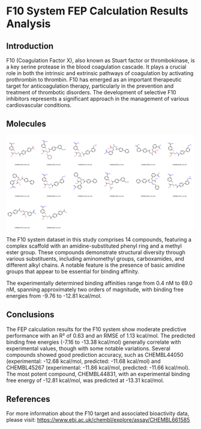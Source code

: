 # F10 System FEP Calculation Results Analysis

## Introduction

F10 (Coagulation Factor X), also known as Stuart factor or thrombokinase, is a key serine protease in the blood coagulation cascade. It plays a crucial role in both the intrinsic and extrinsic pathways of coagulation by activating prothrombin to thrombin. F10 has emerged as an important therapeutic target for anticoagulation therapy, particularly in the prevention and treatment of thrombotic disorders. The development of selective F10 inhibitors represents a significant approach in the management of various cardiovascular conditions.

## Molecules

![Molecular structures of representative compounds](mol_grid.png)

The F10 system dataset in this study comprises 14 compounds, featuring a complex scaffold with an amidine-substituted phenyl ring and a methyl ester group. These compounds demonstrate structural diversity through various substituents, including aminomethyl groups, carboxamides, and different alkyl chains. A notable feature is the presence of basic amidine groups that appear to be essential for binding affinity.

The experimentally determined binding affinities range from 0.4 nM to 69.0 nM, spanning approximately two orders of magnitude, with binding free energies from -9.76 to -12.81 kcal/mol.

## Conclusions

The FEP calculation results for the F10 system show moderate predictive performance with an R² of 0.63 and an RMSE of 1.13 kcal/mol. The predicted binding free energies (-7.16 to -13.38 kcal/mol) generally correlate with experimental values, though with some notable variations. Several compounds showed good prediction accuracy, such as CHEMBL44050 (experimental: -12.68 kcal/mol, predicted: -11.68 kcal/mol) and CHEMBL45267 (experimental: -11.86 kcal/mol, predicted: -11.66 kcal/mol). The most potent compound, CHEMBL44831, with an experimental binding free energy of -12.81 kcal/mol, was predicted at -13.31 kcal/mol.

## References

For more information about the F10 target and associated bioactivity data, please visit:
https://www.ebi.ac.uk/chembl/explore/assay/CHEMBL661585 